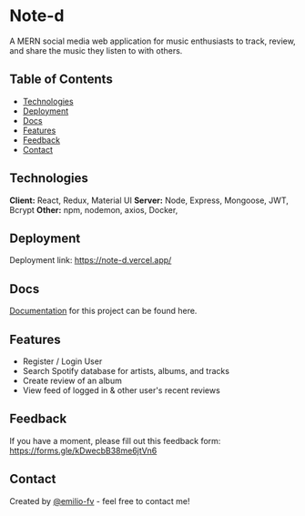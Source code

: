# Note-d
A MERN social media web application for music enthusiasts to track, review, and share the music they listen to with others.

## Table of Contents
* [Technologies](#technologies)
* [Deployment](#deployment)
* [Docs](#docs)
* [Features](#features)
* [Feedback](#feedback)
* [Contact](#contact)

## Technologies

**Client:** React, Redux, Material UI
**Server:** Node, Express, Mongoose, JWT, Bcrypt
**Other:** npm, nodemon, axios, Docker, 

## Deployment
Deployment link: https://note-d.vercel.app/

## Docs
[Documentation](https://www.notion.so/817e1a54ad1f444b9e7d17b2789dd272?v=0b306907583c460ea2e95a1a30e96663&pvs=4) for this project can be found here. 

## Features
- Register / Login User
- Search Spotify database for artists, albums, and tracks
- Create review of an album
- View feed of logged in & other user's recent reviews

## Feedback
If you have a moment, please fill out this feedback form: https://forms.gle/kDwecbB38me6jtVn6

## Contact
Created by [@emilio-fv](https://github.com/emilio-fv) - feel free to contact me!